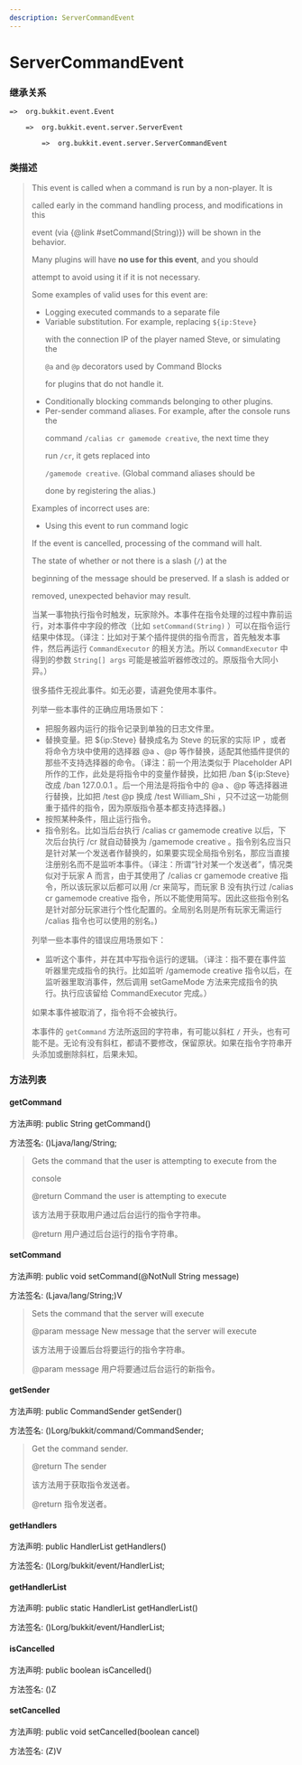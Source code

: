 ```yaml
---
description: ServerCommandEvent
---
```


# ServerCommandEvent

### 继承关系

    =>  org.bukkit.event.Event

        =>  org.bukkit.event.server.ServerEvent

            =>  org.bukkit.event.server.ServerCommandEvent

### 类描述

> This event is called when a command is run by a non-player. It is
>
> called early in the command handling process, and modifications in this
>
> event (via {@link #setCommand(String)}) will be shown in the behavior.
>
> Many plugins will have <b>no use for this event</b>, and you should
>
> attempt to avoid using it if it is not necessary.
>
> Some examples of valid uses for this event are:
>
> <ul>
>
> <li>Logging executed commands to a separate file
>
> <li>Variable substitution. For example, replacing <code>${ip:Steve}</code>
>
> with the connection IP of the player named Steve, or simulating the
>
> <code>@a</code> and <code>@p</code> decorators used by Command Blocks
>
> for plugins that do not handle it.
>
> <li>Conditionally blocking commands belonging to other plugins.
>
> <li>Per-sender command aliases. For example, after the console runs the
>
> command <code>/calias cr gamemode creative</code>, the next time they
>
> run <code>/cr</code>, it gets replaced into
>
> <code>/gamemode creative</code>. (Global command aliases should be
>
> done by registering the alias.)
>
> </ul>
>
> Examples of incorrect uses are:
>
> <ul>
>
> <li>Using this event to run command logic
>
> </ul>
>
> If the event is cancelled, processing of the command will halt.
>
> The state of whether or not there is a slash (<code>/</code>) at the
>
> beginning of the message should be preserved. If a slash is added or
>
> removed, unexpected behavior may result.
>
> 当某一事物执行指令时触发，玩家除外。本事件在指令处理的过程中靠前运行，对本事件中字段的修改（比如 `setCommand(String)` ）可以在指令运行结果中体现。（译注：比如对于某个插件提供的指令而言，首先触发本事件，然后再运行 `CommandExecutor` 的相关方法。所以 `CommandExecutor` 中得到的参数 `String[] args` 可能是被监听器修改过的。原版指令大同小异。）
>
> 很多插件无视此事件。如无必要，请避免使用本事件。
>
> 列举一些本事件的正确应用场景如下：
>
> <ul>
>
> <li> 把服务器内运行的指令记录到单独的日志文件里。
>
> <li> 替换变量。把 ${ip:Steve} 替换成名为 Steve 的玩家的实际 IP ，或者将命令方块中使用的选择器 @a 、@p 等作替换，适配其他插件提供的那些不支持选择器的命令。（译注：前一个用法类似于 Placeholder API 所作的工作，此处是将指令中的变量作替换，比如把 /ban ${ip:Steve} 改成 /ban 127.0.0.1 。后一个用法是将指令中的 @a 、@p 等选择器进行替换，比如把 /test @p 换成 /test William_Shi ，只不过这一功能侧重于插件的指令，因为原版指令基本都支持选择器。) 
>
> <li> 按照某种条件，阻止运行指令。
>
> <li> 指令别名。比如当后台执行 /calias cr gamemode creative 以后，下次后台执行 /cr 就自动替换为 /gamemode creative 。指令别名应当只是针对某一个发送者作替换的，如果要实现全局指令别名，那应当直接注册别名而不是监听本事件。（译注：所谓“针对某一个发送者”，情况类似对于玩家 A 而言，由于其使用了 /calias cr gamemode creative 指令，所以该玩家以后都可以用 /cr 来简写，而玩家 B 没有执行过  /calias cr gamemode creative 指令，所以不能使用简写。因此这些指令别名是针对部分玩家进行个性化配置的。全局别名则是所有玩家无需运行 /calias 指令也可以使用的别名。)
> 
> </ul>
>
> 列举一些本事件的错误应用场景如下：
>
> <ul>
>
> <li>监听这个事件，并在其中写指令运行的逻辑。（译注：指不要在事件监听器里完成指令的执行。比如监听 /gamemode creative 指令以后，在监听器里取消事件，然后调用 setGameMode 方法来完成指令的执行。执行应该留给 CommandExecutor 完成。）
>
> </ul>
>
> 如果本事件被取消了，指令将不会被执行。
>
> 本事件的 `getCommand` 方法所返回的字符串，有可能以斜杠 `/` 开头，也有可能不是。无论有没有斜杠，都请不要修改，保留原状。如果在指令字符串开头添加或删除斜杠，后果未知。

### 方法列表

#### getCommand

方法声明: public String getCommand()

方法签名: ()Ljava/lang/String;

> Gets the command that the user is attempting to execute from the
>
> console
>
> @return Command the user is attempting to execute
>
> 该方法用于获取用户通过后台运行的指令字符串。
>
> @return 用户通过后台运行的指令字符串。

#### setCommand

方法声明: public void setCommand(@NotNull String message)

方法签名: (Ljava/lang/String;)V

> Sets the command that the server will execute
>
> @param message New message that the server will execute
>
> 该方法用于设置后台将要运行的指令字符串。
>
> @param message 用户将要通过后台运行的新指令。

#### getSender

方法声明: public CommandSender getSender()

方法签名: ()Lorg/bukkit/command/CommandSender;

> Get the command sender.
>
> @return The sender
>
> 该方法用于获取指令发送者。
>
> @return 指令发送者。

#### getHandlers

方法声明: public HandlerList getHandlers()

方法签名: ()Lorg/bukkit/event/HandlerList;

#### getHandlerList

方法声明: public static HandlerList getHandlerList()

方法签名: ()Lorg/bukkit/event/HandlerList;

#### isCancelled

方法声明: public boolean isCancelled()

方法签名: ()Z

#### setCancelled

方法声明: public void setCancelled(boolean cancel)

方法签名: (Z)V